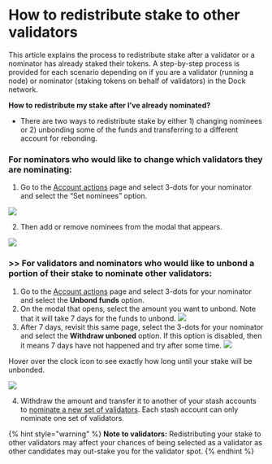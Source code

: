 # How to redistribute stake to other validators

This article explains the process to redistribute stake after a validator or a nominator has already staked their tokens. A step-by-step process is provided for each scenario depending on if you are a validator \(running a node\) or nominator \(staking tokens on behalf of validators\) in the Dock network.

**How to redistribute my stake after I’ve already nominated?**

* There are two ways to redistribute stake by either 1\) changing nominees or 2\) unbonding some of the funds and transferring to a different account for rebonding.

### For nominators who would like to change which validators they are nominating:

1. Go to the [Account actions](https://fe.dock.io/#/staking/actions) page and select 3-dots for your nominator and select the “Set nominees” option.

![](https://lh5.googleusercontent.com/3FJ67qEgHRhgTMcij_0GtzrPsKNzkhRk0OojS9Rpr-qLCXM1YpWWR4x692O623rr46jUq0e9w7uvfgqfRUnrajLbqBg9gy23lOWBCghiJB3jcQzqpDWzgAcDelSXeMeK0rvuhWLO)



2. Then add or remove nominees from the modal that appears.  
  
![](https://lh6.googleusercontent.com/Xvd9vO8ldiDW7RYsOO6URqFNZu1PBdJF_ytlyLRFv4zbha6swYeIn9AlCAZmMxhuRqUn_HvTCmM5ZzprYysN3z1XA6QS2XBJtHb5ThId3I9mAdwSlKxgXSnxtgRYXEyxEjfjJ_0Y)

### &gt;&gt; For validators and nominators who would like to unbond a portion of their stake to nominate other validators:

1. Go to the [Account actions](https://fe.dock.io/#/staking/actions) page and select 3-dots for your nominator and select the **Unbond funds** option.
2. On the modal that opens, select the amount you want to unbond. Note that it will take 7 days for the funds to unbond. ![](https://lh6.googleusercontent.com/2cbmRcT6KUWmS6uACqdchFx3HGl3PsWKh_mGZCmeUl5E5DxoKaE-NZ1CqLS9EnInJ-fNoZnyXyYX79d5pflpuyi_ZtnK8U8JHBgKPZh9DBof1RN79VSURTlPQHClTAlWmyyCsjnr)
3. After 7 days, revisit this same page, select the 3-dots for your nominator and select the **Withdraw unboned** option. If this option is disabled, then it means 7 days have not happened and try after some time. ![](https://lh3.googleusercontent.com/zP0t4-xWL1TNUuTpk4Lke37qL3TEVcvgp_iEfruAl4tOQD2PTuch5n8KQLIMFvcPqJ3ksKQpDJOsiM8XB7dp0fkzgGo_Gtrz51-rqm2wVdJwn213ACpziHiVMtG7Bmi4PfH9DIIU)

Hover over the clock icon to see exactly how long until your stake will be unbonded.  


![](https://lh6.googleusercontent.com/29iQMdQS8TmRBKxKefDcWg8j2XoXbAW9xRi7HY-o3troIOmI29Di94TfIpX89r2OEgD73uHtIXUftp5yKsOHr8d2rSUzRPOHuxuWWgAraguZWGibxfaoOu9ZYBP1Ncyay8gtj3Eg)

  
  
4. Withdraw the amount and transfer it to another of your stash accounts to [nominate a new set of validators](https://docs.dock.io/staking/how-to-nominate-stake-on-dock). Each stash account can only nominate one set of validators.  


{% hint style="warning" %}
**Note to validators:** Redistributing your stake to other validators may affect your chances of being selected as a validator as other candidates may out-stake you for the validator spot.
{% endhint %}

